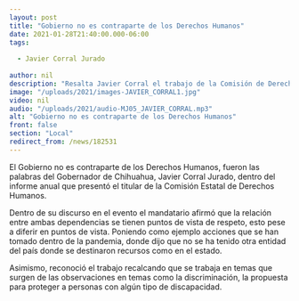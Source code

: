 ```yaml
---
layout: post
title: "Gobierno no es contraparte de los Derechos Humanos"
date: 2021-01-28T21:40:00.000-06:00
tags:
  
  - Javier Corral Jurado
  
author: nil
description: "Resalta Javier Corral el trabajo de la Comisión de Derechos Humanos en el Estado, esto pese a recomendaciones emitidas por el organismo."
image: "/uploads/2021/images-JAVIER_CORRAL1.jpg"
video: nil
audio: "/uploads/2021/audio-MJ05_JAVIER_CORRAL.mp3"
alt: "Gobierno no es contraparte de los Derechos Humanos"
front: false
section: "Local"
redirect_from: /news/182531
---
```


El Gobierno no es contraparte de los Derechos Humanos, fueron las palabras del Gobernador de Chihuahua,  Javier Corral Jurado, dentro del informe anual que presentó el titular de la Comisión Estatal de Derechos Humanos.

Dentro de su discurso en el evento el mandatario afirmó que la relación entre ambas dependencias se tienen puntos de vista de respeto, esto pese a diferir en puntos de vista. Poniendo como ejemplo acciones que se han tomado dentro de la pandemia, donde dijo que no se ha tenido otra entidad del país donde se destinaron recursos como en el estado.

Asimismo, reconoció el trabajo recalcando que se trabaja en temas que surgen de las observaciones en temas como la discriminación, la propuesta para proteger a personas con algún tipo de discapacidad.
